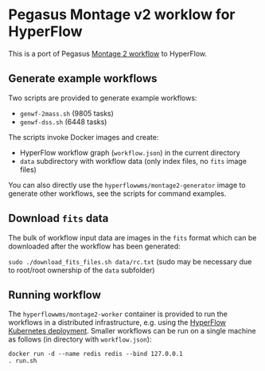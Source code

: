 # Pegasus Montage v2 worklow for HyperFlow

This is a port of Pegasus [Montage 2 workflow](https://github.com/pegasus-isi/montage-workflow-v2) to HyperFlow.

## Generate example workflows

Two scripts are provided to generate example workflows:
- `genwf-2mass.sh` (9805 tasks)
- `genwf-dss.sh` (6448 tasks)

The scripts invoke Docker images and create:
- HyperFlow workflow graph (`workflow.json`) in the current directory
- `data` subdirectory with workflow data (only index files, no `fits` image files) 

You can also directly use the `hyperflowwms/montage2-generator` image to generate other workflows, see the scripts for command examples.

## Download `fits` data

The bulk of workflow input data are images in the `fits` format which can be downloaded after the workflow has been generated:<br>

```sudo ./download_fits_files.sh data/rc.txt``` (sudo may be necessary due to root/root ownership of the `data` subfolder)

## Running workflow
The `hyperflowwms/montage2-worker` container is provided to run the workflows in a distributed infrastructure, e.g. using the [HyperFlow Kubernetes deployment](https://github.com/hyperflow-wms/hyperflow-k8s-deployment). Smaller workflows can be run on a single machine as follows (in directory with `workflow.json`):

```
docker run -d --name redis redis --bind 127.0.0.1
. run.sh
```
